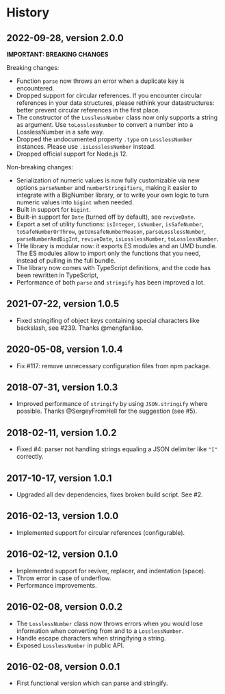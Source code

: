# History

## 2022-09-28, version 2.0.0

**IMPORTANT: BREAKING CHANGES**

Breaking changes:

- Function `parse` now throws an error when a duplicate key is encountered.
- Dropped support for circular references. If you encounter circular references in your data structures, please rethink your datastructures: better prevent circular references in the first place.
- The constructor of the `LosslessNumber` class now only supports a string as argument. Use `toLosslessNumber` to convert a number into a LosslessNumber in a safe way.
- Dropped the undocumented property `.type` on `LosslessNumber` instances. Please use `.isLosslessNumber` instead.
- Dropped official support for Node.js 12.

Non-breaking changes:

- Serialization of numeric values is now fully customizable via new options `parseNumber` and `numberStringifiers`, making it easier to integrate with a BigNumber library, or to write your own logic to turn numeric values into `bigint` when needed.
- Built in support for `bigint`.
- Built-in support for `Date` (turned off by default), see `reviveDate`.
- Export a set of utility functions: `isInteger`, `isNumber`, `isSafeNumber`, `toSafeNumberOrThrow`, `getUnsafeNumberReason`, `parseLosslessNumber`, `parseNumberAndBigInt`, `reviveDate`, `isLosslessNumber`, `toLosslessNumber`.
- THe library is modular now: it exports ES modules and an UMD bundle. The ES modules allow to import only the functions that you need, instead of pulling in the full bundle.
- The library now comes with TypeScript definitions, and the code has been rewritten in TypeScript,
- Performance of both `parse` and `stringify` has been improved a lot.

## 2021-07-22, version 1.0.5

- Fixed stringifing of object keys containing special characters like backslash, see #239. Thanks @mengfanliao.

## 2020-05-08, version 1.0.4

- Fix #117: remove unnecessary configuration files from npm package.

## 2018-07-31, version 1.0.3

- Improved performance of `stringify` by using `JSON.stringify` where possible. Thanks @SergeyFromHell for the suggestion (see #5).

## 2018-02-11, version 1.0.2

- Fixed #4: parser not handling strings equaling a JSON delimiter
  like `"["` correctly.

## 2017-10-17, version 1.0.1

- Upgraded all dev dependencies, fixes broken build script. See #2.

## 2016-02-13, version 1.0.0

- Implemented support for circular references (configurable).

## 2016-02-12, version 0.1.0

- Implemented support for reviver, replacer, and indentation (space).
- Throw error in case of underflow.
- Performance improvements.

## 2016-02-08, version 0.0.2

- The `LosslessNumber` class now throws errors when you would lose information when converting from and to a `LosslessNumber`.
- Handle escape characters when stringifying a string.
- Exposed `LosslessNumber` in public API.

## 2016-02-08, version 0.0.1

- First functional version which can parse and stringify.

